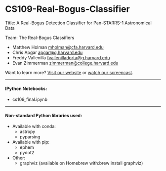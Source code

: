 # CS109-Real-Bogus-Classifier

Title: A Real-Bogus Detection Classifier for Pan-STARRS-1 Astronomical Data

Team: The Real-Bogus Classifiers

* Matthew Holman [mholman@cfa.harvard.edu](mailto:mholman@cfa.harvard.edu)
* Chris Apgar [apgar@g.harvard.edu](mailto:apgar@g.harvard.edu)
* Freddy Vallenilla [fvallenilladorta@g.harvard.edu](mailto:fvallenilladorta@g.harvard.edu)
* Evan Zimmerman [zimmerman@college.harvard.edu](mailto:zimmerman@college.harvard.edu)

Want to learn more? [Visit our website](http://realbogus.weebly.com/) or [watch our screencast](https://vimeo.com/148571721).

--------

#### IPython Notebooks:

* cs109_final.ipynb

--------

#### Non-standard Python libraries used:

* Available with conda:
  * astropy
  * pyparsing
* Available with pip:
  * ephem
  * pydot2
* Other:
  * graphviz (available on Homebrew with:brew install graphviz)